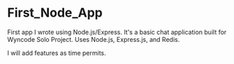 # First_Node_App
First app I wrote using Node.js/Express. 
It's a basic chat application built for Wyncode Solo Project. 
Uses Node.js, Express.js, and Redis. 

I will add features as time permits. 
